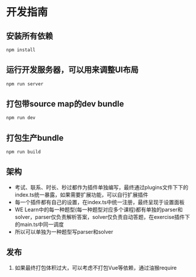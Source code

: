 # 开发指南

## 安装所有依赖

```sh
npm install
```

## 运行开发服务器，可以用来调整UI布局

```sh
npm run server
```

## 打包带source map的dev bundle

```sh
npm run dev
```

## 打包生产bundle

```sh
npm run build
```

## 架构

- 考试、联系、时长、秒过都作为插件单独编写，最终通过plugins文件下下的index.ts统一暴露，如果需要扩展功能，可以自行扩展插件
- 每一个插件都有自己的设置，在index.ts中统一注册，最终呈现于设置面板
- WE Learn中的每一种题型(每一种题型对应多个课程)都有单独的parser和solver，parser仅负责解析答案，solver仅负责自动答题，在exercise插件下的main.ts中同一调度
- 所以可以单独为一种题型写parser和solver

## 发布

1. 如果最终打包体积过大，可以考虑不打包Vue等依赖，通过油猴require
